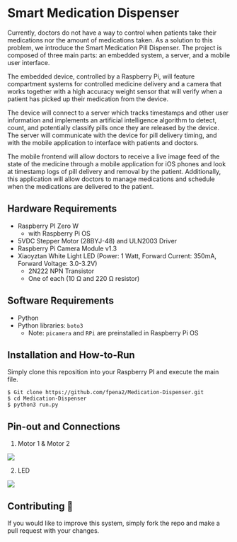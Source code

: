 # Smart Medication Dispenser
Currently, doctors do not have a way to control when patients take their medications nor the amount of medications taken. As a solution to this problem, we introduce the Smart Medication Pill Dispenser. The project is composed of three main parts: an embedded system, a server, and a mobile user interface.
 
The embedded device, controlled by a Raspberry Pi, will feature compartment systems for controlled medicine delivery and a camera that works together with a high accuracy weight sensor that will verify when a patient has picked up their medication from the device.
 
The device will connect to a server which tracks timestamps and other user information and implements an artificial intelligence algorithm to detect, count, and potentially classify pills once they are released by the device. The server will communicate with the device for pill delivery timing, and with the mobile application to interface with patients and doctors.

The mobile frontend will allow doctors to receive a live image feed of the state of the medicine through a mobile application for iOS phones and look at timestamp logs of pill delivery and removal by the patient. Additionally, this application will allow doctors to manage medications and schedule when the medications are delivered to the patient. 

## Hardware Requirements 
+ Raspberry PI Zero W
  + with Raspberry Pi OS
+ 5VDC Stepper Motor (28BYJ-48) and ULN2003 Driver
+ Raspberry Pi Camera Module v1.3
+ Xiaoyztan White Light LED (Power: 1 Watt, Forward Current: 350mA, Forward Voltage: 3.0-3.2V)
  + 2N222 NPN Transistor 
  + One of each (10 Ω and 220 Ω resistor)

## Software Requirements
+ Python
+ Python libraries: `boto3`
  + Note: `picamera` and `RPi` are preinstalled in Raspberry Pi OS 


## Installation and How-to-Run
Simply clone this reposition into your Raspberry PI and execute the main file. 
```
$ Git clone https://github.com/fpena2/Medication-Dispenser.git
$ cd Medication-Dispenser
$ python3 run.py
```

## Pin-out and Connections 

1. Motor 1 & Motor 2
<p style="width: 50%;">
<img src="./schematics/Motor.png"></img>
</p>

2. LED 
<p style="width: 50%;">
<img src="./schematics/LED.png"></img>
</p>

## Contributing 🚀
If you would like to improve this system, simply fork the repo and make a pull request with your changes.


